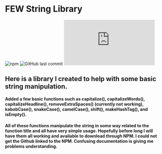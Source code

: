 # FEW String Library


![npm](https://img.shields.io/npm/v/src?style=plastic)
![GitHub last commit](https://img.shields.io/github/last-commit/alexandershearer/FEW_String_Lib)
![GitHub file size in bytes](https://img.shields.io/github/size/alexandershearer/FEW_String_Lib/index.js)

## Here is a library I created to help with some basic string manipulation.

#### Added a few basic functions such as capitalize(), capitalizeWords(), capitalizeHeadline(), removeExtraSpaces() (currently not working), kabobCase(), snakeCase(), camelCase(), shift(), makeHashTag(), and isEmpty(). 

#### All of these functions manipulate the string in some way related to the function title and all have very simple usage. Hopefully before long I will have them all working and available to download through NPM. I could not get the Github linked to the NPM. Confusing documentation is giving me problems understanding.
